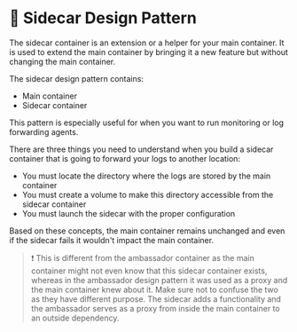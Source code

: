 # 🧩 Sidecar Design Pattern

The sidecar container is an extension or a helper for your main container. It is used to extend the main container by bringing it a new feature but without changing the main container.

The sidecar design pattern contains:
- Main container
- Sidecar container

This pattern is especially useful for when you want to run monitoring or log forwarding agents.

There are three things you need to understand when you build a sidecar container that is going to forward your logs to another location:
- You must locate the directory where the logs are stored by the main container
- You must create a volume to make this directory accessible from the sidecar container
- You must launch the sidecar with the proper configuration

Based on these concepts, the main container remains unchanged and even if the sidecar fails it wouldn't impact the main container.

> ❗️ This is different from the ambassador container as the main container might not even know that this sidecar container exists, whereas in the ambassador design pattern it was used as a proxy and the main container knew about it. Make sure not to confuse the two as they have different purpose. The sidecar adds a functionality and the ambassador serves as a proxy from inside the main container to an outside dependency.
